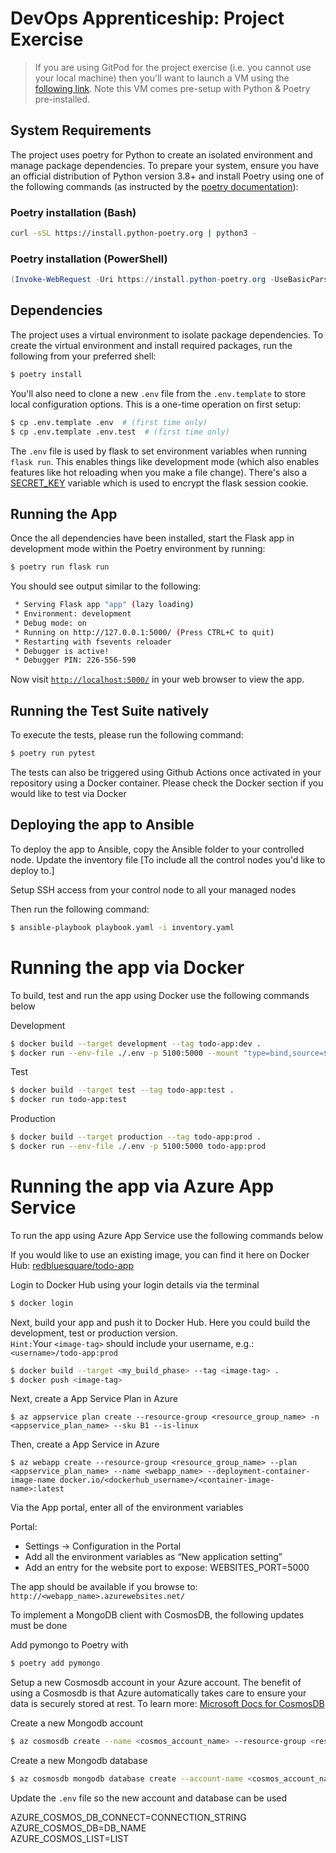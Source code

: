 # DevOps Apprenticeship: Project Exercise

> If you are using GitPod for the project exercise (i.e. you cannot use your local machine) then you'll want to launch a VM using the [following link](https://gitpod.io/#https://github.com/CorndelWithSoftwire/DevOps-Course-Starter). Note this VM comes pre-setup with Python & Poetry pre-installed.

## System Requirements

The project uses poetry for Python to create an isolated environment and manage package dependencies. To prepare your system, ensure you have an official distribution of Python version 3.8+ and install Poetry using one of the following commands (as instructed by the [poetry documentation](https://python-poetry.org/docs/#system-requirements)):

### Poetry installation (Bash)

```bash
curl -sSL https://install.python-poetry.org | python3 -
```

### Poetry installation (PowerShell)

```powershell
(Invoke-WebRequest -Uri https://install.python-poetry.org -UseBasicParsing).Content | py -
```

## Dependencies

The project uses a virtual environment to isolate package dependencies. To create the virtual environment and install required packages, run the following from your preferred shell:

```bash
$ poetry install
```

You'll also need to clone a new `.env` file from the `.env.template` to store local configuration options. This is a one-time operation on first setup:

```bash
$ cp .env.template .env  # (first time only)
$ cp .env.template .env.test  # (first time only)
```

The `.env` file is used by flask to set environment variables when running `flask run`. This enables things like development mode (which also enables features like hot reloading when you make a file change). There's also a [SECRET_KEY](https://flask.palletsprojects.com/en/1.1.x/config/#SECRET_KEY) variable which is used to encrypt the flask session cookie.


## Running the App

Once the all dependencies have been installed, start the Flask app in development mode within the Poetry environment by running:
```bash
$ poetry run flask run
```

You should see output similar to the following:
```bash
 * Serving Flask app "app" (lazy loading)
 * Environment: development
 * Debug mode: on
 * Running on http://127.0.0.1:5000/ (Press CTRL+C to quit)
 * Restarting with fsevents reloader
 * Debugger is active!
 * Debugger PIN: 226-556-590
```
Now visit [`http://localhost:5000/`](http://localhost:5000/) in your web browser to view the app.


## Running the Test Suite natively
To execute the tests, please run the following command:
```bash
$ poetry run pytest
```
The tests can also be triggered using Github Actions once activated in your repository using a Docker container. Please check the Docker section if you would like to test via Docker

## Deploying the app to Ansible
To deploy the app to Ansible, copy the Ansible folder to your controlled node.
Update the inventory file [To include all the control nodes you'd like to deploy to.]

Setup SSH access from your control node to all your managed nodes

Then run the following command:
```bash
$ ansible-playbook playbook.yaml -i inventory.yaml
```

# Running the app via Docker
To build, test and run the app using Docker use the following commands below

Development
```bash
$ docker build --target development --tag todo-app:dev .
$ docker run --env-file ./.env -p 5100:5000 --mount "type=bind,source=$(pwd)/todo_app,target=/app/todo_app" todo-app:dev
```

Test
```bash
$ docker build --target test --tag todo-app:test .
$ docker run todo-app:test
```

Production
```bash
$ docker build --target production --tag todo-app:prod .
$ docker run --env-file ./.env -p 5100:5000 todo-app:prod
```

# Running the app via Azure App Service
To run the app using Azure App Service use the following commands below

If you would like to use an existing image, you can find it here on Docker Hub:
<a href="https://hub.docker.com/repository/docker/redbluesquare/todo-app/general">redbluesquare/todo-app</a>

Login to Docker Hub using your login details via the terminal
```bash
$ docker login
```

Next, build your app and push it to Docker Hub. Here you could build the development, test or production version.<br>
`Hint:`Your `<image-tag>` should include your username, e.g.: `<username>/todo-app:prod`
```bash
$ docker build --target <my_build_phase> --tag <image-tag> .
$ docker push <image-tag>
```

Next, create a App Service Plan in Azure

```azure
$ az appservice plan create --resource-group <resource_group_name> -n <appservice_plan_name> --sku B1 --is-linux
```

<p>Then, create a App Service in Azure</p>

```azure
$ az webapp create --resource-group <resource_group_name> --plan <appservice_plan_name> --name <webapp_name> --deployment-container-image-name docker.io/<dockerhub_username>/<container-image-name>:latest
```

<p>Via the App portal, enter all of the environment variables</p>
Portal:<br>
<ul><li>Settings -> Configuration in the Portal</li>
<li>Add all the environment variables as “New application setting”</li>
<li>Add an entry for the website port to expose:  WEBSITES_PORT=5000</li>
</ul>

The app should be available if you browse to: `http://<webapp_name>.azurewebsites.net/`

To implement a MongoDB client with CosmosDB, the following updates must be done

Add pymongo to Poetry with
```bash
$ poetry add pymongo
```

Setup a new Cosmosdb account in your Azure account.
The benefit of using a Cosmosdb is that Azure automatically takes care to ensure your data is securely stored at rest. To learn more:  <a href="https://learn.microsoft.com/en-us/azure/cosmos-db/database-encryption-at-rest" target="_BLANK">Microsoft Docs for CosmosDB</a>

Create a new Mongodb account
```bash
$ az cosmosdb create --name <cosmos_account_name> --resource-group <resource_group_name> --kind MongoDB --capabilities EnableServerless --server-version 4.2
```
Create a new Mongodb database
```bash
$ az cosmosdb mongodb database create --account-name <cosmos_account_name> --name <database_name> --resource-group <resource_group_name>
```



Update the `.env` file so the new account and database can be used

AZURE_COSMOS_DB_CONNECT=CONNECTION_STRING <br>
AZURE_COSMOS_DB=DB_NAME <br>
AZURE_COSMOS_LIST=LIST
